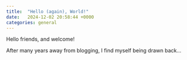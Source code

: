 ```yaml
---
title:  "Hello (again), World!"
date:   2024-12-02 20:58:44 +0000
categories: general
---
```

Hello friends, and welcome!

After many years away from blogging, I find myself being drawn back...
